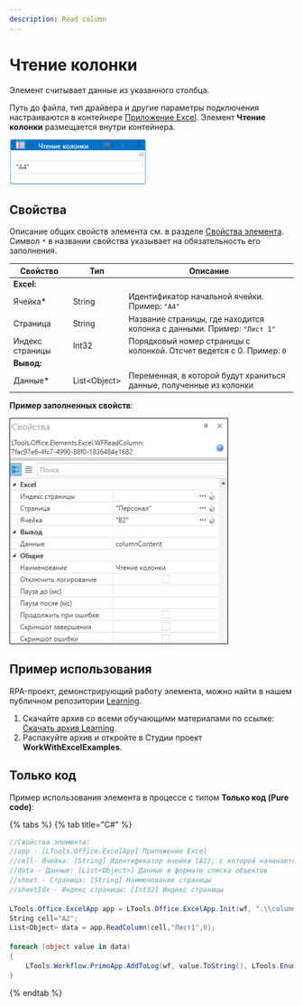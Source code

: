 ```yaml
---
description: Read column
---
```



# Чтение колонки

Элемент считывает данные из указанного столбца. 

Путь до файла, тип драйвера и другие параметры подключения настраиваются в контейнере [Приложение Excel](https://docs.primo-rpa.ru/primo-rpa/g_elements/el_basic/els_excel/el_excel_app). Элемент **Чтение колонки** размещается внутри контейнера.

![](<../../../.gitbook/assets/excel-read-column.png>)



## Свойства
Описание общих свойств элемента см. в разделе [Свойства элемента](https://docs.primo-rpa.ru/primo-rpa/primo-studio/process/elements#svoistva-elementa).\
Символ `*` в названии свойства указывает на обязательность его заполнения.

| Свойство             | Тип                   | Описание                         |
| -------------------- | --------------------- | -------------------------------- |
| **Excel:**  | |  |
| Ячейка\*             | String   | Идентификатор начальной ячейки. Пример: `"A4"`  |
| Страница             | String   | Название страницы, где находится колонка с данными. Пример: `"Лист 1"` |
| Индекс страницы      | Int32    | Порядковый номер страницы с колонкой. Отсчет ведется с 0. Пример: `0` |
| **Вывод:**  | |  |
| Данные\*             | List\<Object\> | Переменная, в которой будут храниться данные, полученные из колонки |

**Пример заполненных свойств**:

![](<../../../.gitbook/assets/excel-read-column2.png>)

## Пример использования
RPA-проект, демонстрирующий работу элемента, можно найти в нашем публичном репозитории [Learning](https://github.com/PrimoRPA/Learning).

1. Скачайте архив со всеми обучающими материалами по ссылке: [Скачать архив Learning](https://github.com/PrimoRPA/Learning/archive/refs/heads/master.zip).
2. Распакуйте архив и откройте в Студии проект **WorkWithExcelExamples**.


## Только код

Пример использования элемента в процессе с типом **Только код (Pure code)**:

{% tabs %}
{% tab title="C#" %}
```csharp
//Свойства элемента:
//app - [LTools.Office.ExcelApp] Приложение Excel
//cell- Ячейка: [String] Идентификатор ячейки (A1), с которой начинается чтение
//data - Данные: [List<Object>] Данные в формате списка объектов
//sheet - Страница: [String] Наименование страницы
//sheetIdx - Индекс страницы: [Int32] Индекс страницы
		
LTools.Office.ExcelApp app = LTools.Office.ExcelApp.Init(wf, ".\\columns-rows.xlsx", ";", LTools.Office.Model.InteropTypes.DX);
String cell="A2";
List<Object> data = app.ReadColumn(cell,"Лист1",0);
		
foreach (object value in data)
{
    LTools.Workflow.PrimoApp.AddToLog(wf, value.ToString(), LTools.Enums.LogMessageType.Info);
}
```
{% endtab %}
